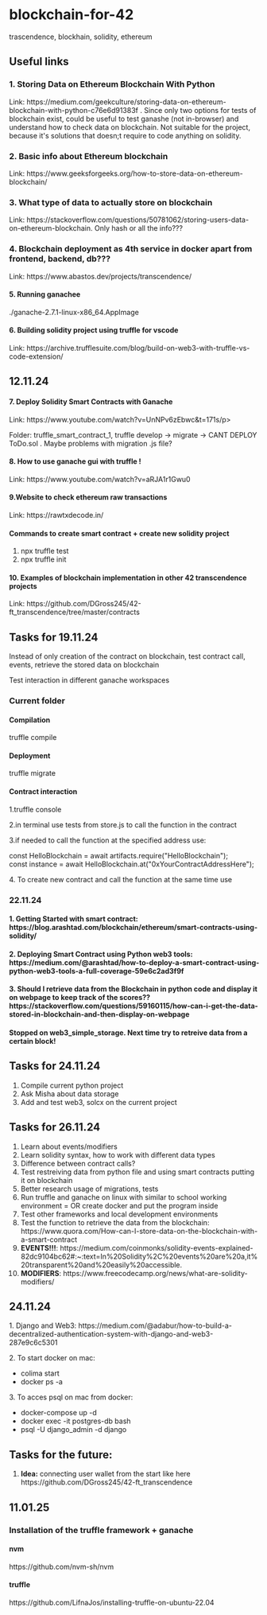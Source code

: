 # blockchain-for-42
trascendence, blockhain, solidity, ethereum
<h2>Useful links</h2>
<h3>1. Storing Data on Ethereum Blockchain With Python</h3>
<p>Link: https://medium.com/geekculture/storing-data-on-ethereum-blockchain-with-python-c76e6d91383f . Since only two options for tests of blockchain exist, could be useful to test ganashe (not in-browser) and understand how to check data on blockchain. Not suitable for the project, because it's solutions that doesn;t require to code anything on solidity.</p>
<h3>2. Basic info about Ethereum blockchain</h3>
<p>Link: https://www.geeksforgeeks.org/how-to-store-data-on-ethereum-blockchain/</p>
<h3>3. What type of data to actually store on blockchain</h4>
<p>Link: https://stackoverflow.com/questions/50781062/storing-users-data-on-ethereum-blockchain. Only hash or all the info??? </p>
<h3>4. Blockchain deployment as 4th service in docker apart from frontend, backend, db???</h3>
<p>Link: https://www.abastos.dev/projects/transcendence/</p>
<h4>5. Running ganachee</h4>
<p>./ganache-2.7.1-linux-x86_64.AppImage </p>
<h4>6. Building solidity project using truffle for vscode</h4>
<p>Link: https://archive.trufflesuite.com/blog/build-on-web3-with-truffle-vs-code-extension/</p>
<h2>12.11.24</h2>
<h4>7. Deploy Solidity Smart Contracts with Ganache</h4>
<p>Link: https://www.youtube.com/watch?v=UnNPv6zEbwc&t=171s/p>
<p>Folder: truffle_smart_contract_1, truffle develop -> migrate -> CANT DEPLOY ToDo.sol . Maybe problems with migration .js file?</p>
<h4>8. How to use ganache gui with truffle !</h4>
<p>Link: https://www.youtube.com/watch?v=aRJA1r1Gwu0</p>
<h4>9.Website to check ethereum raw transactions</h4>
<p>Link: https://rawtxdecode.in/</p>
<h4>Commands to create smart contract + create new solidity project</h4>
<ol>
  <li>npx truffle test</li>
  <li>npx truffle init</li>
</ol>
<h4>10. Examples of blockchain implementation in other 42 transcendence projects</h4>
<p>Link: https://github.com/DGross245/42-ft_transcendence/tree/master/contracts</p>
<h2>Tasks for 19.11.24</h2>
<p>Instead of only creation of the contract on blockchain, test contract call, events, retrieve the stored data on blockchain</p>
<p>Test interaction in different ganache workspaces</p>
<h3>Current folder</h3>
<h4>Compilation</h4>
<p>truffle compile</p>
<h4>Deployment</h4>
<p>truffle migrate</p>
<h4>Contract interaction</h4>
<p>1.truffle console</p>
<p>2.in terminal use tests from store.js to call the function in the contract</p>
<p>3.if needed to call the function at the specified address use:</p>
<p>const HelloBlockchain = await artifacts.require("HelloBlockchain"); <br>
const instance = await HelloBlockchain.at("0xYourContractAddressHere");
</p>
<p>4. To create new contract and call the function at the same time use <truffle test></p>
<h3>22.11.24</h3>
<h4>1. Getting Started with smart contract: https://blog.arashtad.com/blockchain/ethereum/smart-contracts-using-solidity/</h4>
<h4>2. Deploying Smart Contract using Python web3 tools: https://medium.com/@arashtad/how-to-deploy-a-smart-contract-using-python-web3-tools-a-full-coverage-59e6c2ad3f9f</h4>
<h4>3. Should I retrieve data from the Blockchain in python code and display it on webpage to keep track of the scores?? https://stackoverflow.com/questions/59160115/how-can-i-get-the-data-stored-in-blockchain-and-then-display-on-webpage</h4>
<h4>Stopped on web3_simple_storage. Next time try to retreive data from a certain block!</h4>
<h2>Tasks for 24.11.24</h2>
  <ol>
    <li>Compile current python project</li>
    <li>Ask Misha about data storage</li>
    <li>Add and test web3, solcx on the current project</li>
  </ol>
<h2>Tasks for 26.11.24</h2>
<ol>
  <li>Learn about events/modifiers</li>
  <li>Learn solidity syntax, how to work with different data types</li>
  <li>Difference between contract calls?</li>
  <li>Test restreiving data from python file and using smart contracts putting it on blockchain</li>
  <li>Better research usage of migrations, tests</li>
  <li>Run truffle and ganache on linux with similar to school working environment = OR create docker and put the program inside</li>
  <li>Test other frameworks and local development environments</li>
  <li>Test the function to retrieve the data from the blockchain: https://www.quora.com/How-can-I-store-data-on-the-blockchain-with-a-smart-contract</li>
  <li><b>EVENTS!!!</b>: https://medium.com/coinmonks/solidity-events-explained-82dc9104bc62#:~:text=In%20Solidity%2C%20events%20are%20a,it%20transparent%20and%20easily%20accessible.</li>
  <li><b>MODIFIERS</b>: https://www.freecodecamp.org/news/what-are-solidity-modifiers/</li>
</ol>
<h2>24.11.24</h2>
<p>1. Django and Web3: https://medium.com/@adabur/how-to-build-a-decentralized-authentication-system-with-django-and-web3-287e9c6c5301</p>
<p>2. To start docker on mac: 
  <ul>
  <li>colima start</li>
<li>docker ps -a </li>
  </ul></p>
<p>3. To acces psql on mac from docker:
<ul>
  <li>docker-compose up -d</li>
  <li>docker exec -it postgres-db bash</li>
  <li>psql -U django_admin -d django</li>
</ul></p>
<h2>Tasks for the future:</h2>
<ol>
  <li><b>Idea:</b> connecting user wallet from the start like here https://github.com/DGross245/42-ft_transcendence</li>
</ol>
<h2>11.01.25</h2>
<h3>Installation of the truffle framework + ganache</h3>
  <h4>nvm</h4>
<p>https://github.com/nvm-sh/nvm</p>
<h4>truffle</h4>
<p>https://github.com/LifnaJos/installing-truffle-on-ubuntu-22.04</p>
